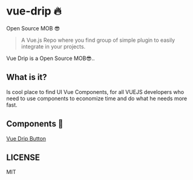 # vue-drip 🔥
Open Source MOB 😎

> A Vue.js Repo where you find group of simple plugin to easily integrate in your projects.

Vue Drip is a Open Source MOB😎..

## What is it?

Is cool place to find UI Vue Components, for all VUEJS developers who need to use components to economize time and do what he needs more fast.


## Components 🎨

[Vue Drip Button](https://github.com/arikardnoir/vue-drip-button)




## LICENSE

MIT
